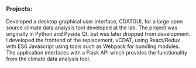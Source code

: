 ### Projects:

Developed a desktop graphical user interface, CDATGUI, for a large open source climate data analysis
tool developed at the lab. The project was originally in Python and Pyside Qt, but was later
dropped from development. I developed the frontend of the replacement, vCDAT, using React/Redux with
ES6 Javascript using tools such as Webpack for bundling modules. The application interfaces
with a Flask API which provides the functionality from the climate data analysis tool.
